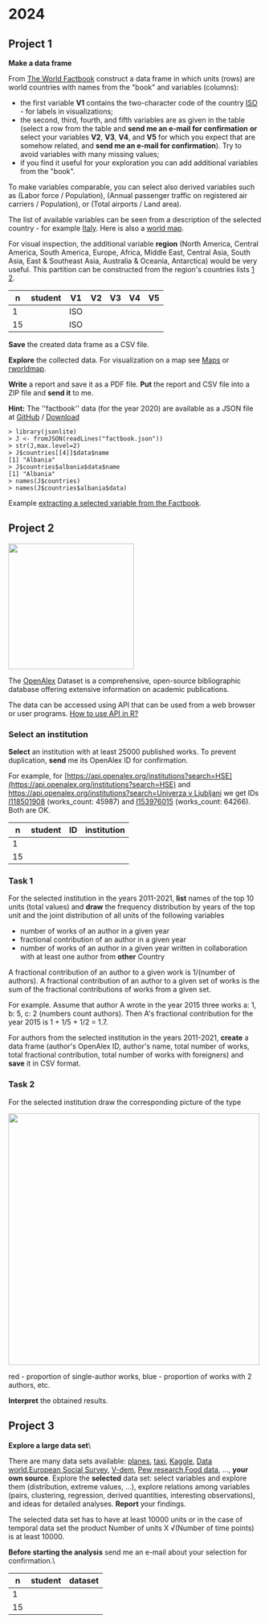 # 2024

## Project 1

**Make a data frame**


From [The World Factbook](https://www.cia.gov/the-world-factbook/) construct a data frame in which units (rows) are world countries with names from the "book" and variables (columns):
  - the first variable **V1** contains the two-character code of the country [ISO](https://en.wikipedia.org/wiki/ISO_3166-1) - for labels in visualizations;
  - the second, third, fourth, and fifth variables are as given in the table  (select a row from the table and **send me an e-mail for confirmation** **or** select your variables **V2**, **V3**, **V4**, and **V5** for which you expect that are somehow related, and **send me an e-mail for confirmation**). Try to avoid variables with many missing values; 
  - if you find it useful for your exploration you can add additional variables from the "book".

To make variables comparable, you can select also derived variables such as (Labor force / Population), (Annual passenger traffic on registered air carriers / Population), or (Total airports / Land area).

The list of available variables can be seen from a description of the selected country - for example [Italy](Italy-Factbook.pdf). Here is also a [world map](world_pol.pdf).

For visual inspection, the additional variable **region** (North America, Central America, South America, Europe, Africa, Middle East, Central Asia, South Asia, East & Southeast Asia, Australia & Oceania, Antarctica) would be very useful. This partition can be constructed from the region's countries lists [1](https://github.com/bavla/HSE/raw/refs/heads/master/EDA/Regions1.zip) [2]([Regions2.zip](https://github.com/bavla/HSE/raw/refs/heads/master/EDA/Regions2.zip)).




|   n  |  student   |  V1                  |  V2                            |  V3                      |  V4                      | V5                      |
|------|------|------|-------|-------|-------|--------|   
|   1    |     | ISO |        |        |        |        |
|  15    |     | ISO |        |        |        |        |
  


**Save** the created data frame as a CSV file.

**Explore** the collected data. For visualization on a map see [Maps](notes:rmap) or [rworldmap](https://cran.r-project.org/web/packages/rworldmap/).

**Write** a report and save it as a PDF file. **Put** the report and CSV file into a ZIP file and **send it** to me.

**Hint:** The ''factbook'' data (for the year 2020) are available as a JSON file at [GitHub](https://github.com/iancoleman/cia_world_factbook_api#data) / [Download](https://github.com/iancoleman/cia_world_factbook_api/raw/master/data/factbook.json)

```
> library(jsonlite)
> J <- fromJSON(readLines("factbook.json"))
> str(J,max.level=2)
> J$countries[[4]]$data$name
[1] "Albania"
> J$countries$albania$data$name
[1] "Albania"
> names(J$countries)
> names(J$countries$albania$data)
```

Example [extracting a selected variable from the Factbook](fb.md).

## Project 2

<img src="https://github.com/bavla/EDA/blob/main/24/openalex.png" width="250">

The [OpenAlex](https://openalex.org) Dataset is a comprehensive, open-source bibliographic database offering extensive information on academic publications.

The data can be accessed using API that can be used from a web browser or user programs. [How to use API in R?](http://vladowiki.fmf.uni-lj.si/doku.php?id=vlado:work:bib:alex:r1)

### Select an institution

**Select** an institution with at least 25000 published works. To prevent duplication, **send** me its OpenAlex ID for confirmation.

For example, for [https://api.openalex.org/institutions?search=HSE](https://api.openalex.org/institutions?search=HSE) and [https://api.openalex.org/institutions?search=Univerza v Ljubljani](https://api.openalex.org/institutions?search=Univerza%20v%20Ljubljani) we get IDs [I118501908](https://openalex.org/I118501908) (works_count: 45987) and [I153976015](https://openalex.org/I153976015) (works_count: 64266). Both are OK.

|   n  |  student   |  ID  |  institution                  |  
|------|------|-------|-------|   
|   1    |     |     |        | 
|  15    |     |     |        | 


 

### Task 1

For the selected institution in the years 2011-2021, **list** names of the top 10 units (total values) and **draw** the frequency distribution by years of the top unit and the joint distribution of all units of the following variables
  - number of works of an author in a given year
  - fractional contribution of an author in a given year
  - number of works of an author in a given year written in collaboration with at least one author from **other** Country

A fractional contribution of an author to a given work is 1/(number of authors). A fractional contribution of an author to a given set of works is the sum of the fractional contributions of works from a given set.

For example. Assume that author A wrote in the year 2015 three works a: 1, b: 5, c: 2 (numbers count authors). Then A's fractional contribution for the year 2015 is 1 + 1/5 + 1/2 = 1.7.

For authors from the selected institution in the years 2011-2021, **create** a data frame (author's OpenAlex ID, author's name, total number of works, total fractional contribution, total number of works with foreigners) and **save** it in CSV format.

### Task 2

For the selected institution draw the corresponding picture of the type

<img src="https://github.com/bavla/EDA/blob/main/24/numauths.png" width="500">

red - proportion of single-author works, blue - proportion of works with 2 authors, etc.



**Interpret** the obtained results.

## Project 3
**Explore a large data set**\


There are many data sets available: [planes](https://www.kaggle.com/usdot/flight-delays), [taxi](http://toddwschneider.com/posts/analyzing-1-1-billion-nyc-taxi-and-uber-trips-with-a-vengeance/), [Kaggle](https://www.kaggle.com/datasets), [Data world](https://data.world/),[European Social Survey](http://www.europeansocialsurvey.org/), [V-dem](https://www.v-dem.net/en/data/data/v-party-dataset/), [Pew research](https://www.pewresearch.org/tools-and-resources/),[Food data](https://fdc.nal.usda.gov/download-datasets.html), ..., **your own source**. Explore the **selected** data set: select variables and
explore them (distribution, extreme values, ...), explore relations among variables (pairs, clustering, regression, derived quantities, 
interesting observations), and ideas for detailed analyses. **Report** your findings.

The selected data set has to have at least  10000 units or in the case of temporal data set the product Number of units X √(Number of time points) is at least 10000.

**Before starting the analysis** send me an e-mail about your selection for confirmation.\

| n | student | dataset   |
|------|------|-------|
|   1 |                   |    |
|  15 |                   |    |


